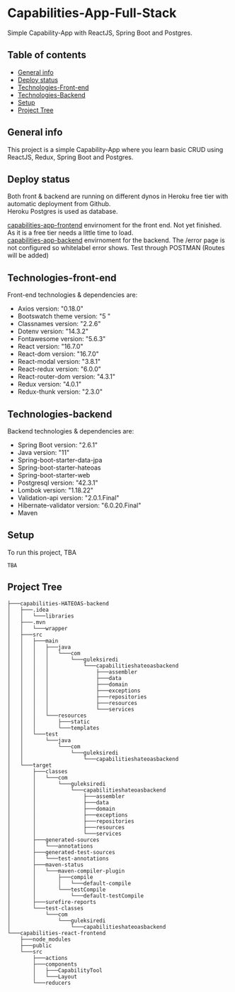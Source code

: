 # Capabilities-App-Full-Stack
Simple Capability-App with ReactJS, Spring Boot and Postgres.

## Table of contents
* [General info](#general-info)
* [Deploy status](#deploy-status)
* [Technologies-Front-end](#technologies-front-end)
* [Technologies-Backend](#technologies-backend)
* [Setup](#setup)
* [Project Tree](#project-tree)

## General info
This project is a simple Capability-App where you learn basic CRUD using ReactJS, Redux, Spring Boot and Postgres.

## Deploy status
Both front & backend are running on different dynos in Heroku free tier with automatic deployment from Github.  
Heroku Postgres is used as database.  

[capabilities-app-frontend](https://capabilities-app-frontend.herokuapp.com/) envirnoment for the front end. Not yet finished. As it is a free tier needs a little time to load.  
[capabilities-app-backend](https://capabilities-app-backend.herokuapp.com/) envirnoment for the backend. The /error page is not configured so whitelabel error shows. Test through POSTMAN (Routes will be added)

## Technologies-front-end
Front-end technologies & dependencies are:
* Axios version: "0.18.0"
* Bootswatch theme version: "5 "
* Classnames version: "2.2.6"
* Dotenv version: "14.3.2"
* Fontawesome version: "5.6.3"
* React version: "16.7.0"
* React-dom version: "16.7.0"
* React-modal version: "3.8.1"
* React-redux version: "6.0.0"
* React-router-dom version: "4.3.1"
* Redux version: "4.0.1"
* Redux-thunk version: "2.3.0"

## Technologies-backend
Backend technologies & dependencies are:
* Spring Boot version: "2.6.1"
* Java version: "11"
* Spring-boot-starter-data-jpa
* Spring-boot-starter-hateoas
* Spring-boot-starter-web
* Postgresql version: "42.3.1"
* Lombok version: "1.18.22"
* Validation-api version: "2.0.1.Final"
* Hibernate-validator version: "6.0.20.Final"
* Maven
	
## Setup
To run this project, TBA
```
TBA
```

## Project Tree
```
├───capabilities-HATEOAS-backend
│   ├───.idea
│   │   └───libraries
│   ├───.mvn
│   │   └───wrapper
│   ├───src
│   │   ├───main
│   │   │   ├───java
│   │   │   │   └───com
│   │   │   │       └───guleksiredi
│   │   │   │           └───capabilitieshateoasbackend
│   │   │   │               ├───assembler
│   │   │   │               ├───data
│   │   │   │               ├───domain
│   │   │   │               ├───exceptions
│   │   │   │               ├───repositories
│   │   │   │               ├───resources
│   │   │   │               └───services
│   │   │   └───resources
│   │   │       ├───static
│   │   │       └───templates
│   │   └───test
│   │       └───java
│   │           └───com
│   │               └───guleksiredi
│   │                   └───capabilitieshateoasbackend
│   └───target
│       ├───classes
│       │   └───com
│       │       └───guleksiredi
│       │           └───capabilitieshateoasbackend
│       │               ├───assembler
│       │               ├───data
│       │               ├───domain
│       │               ├───exceptions
│       │               ├───repositories
│       │               ├───resources
│       │               └───services
│       ├───generated-sources
│       │   └───annotations
│       ├───generated-test-sources
│       │   └───test-annotations
│       ├───maven-status
│       │   └───maven-compiler-plugin
│       │       ├───compile
│       │       │   └───default-compile
│       │       └───testCompile
│       │           └───default-testCompile
│       ├───surefire-reports
│       └───test-classes
│           └───com
│               └───guleksiredi
│                   └───capabilitieshateoasbackend
└───capabilities-react-frontend
    ├───node_modules
    ├───public
    └───src
        ├───actions
        ├───components
        │   ├───CapabilityTool
        │   └───Layout
        └───reducers
```
